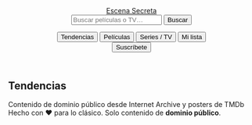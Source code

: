 <!DOCTYPE html>
<html lang="es">
<head>
  <meta charset="UTF-8" />
  <meta name="viewport" content="width=device-width, initial-scale=1" />
  <title>Escena Secreta — Cine Clásico Gratis</title>
  <meta name="description" content="Escena Secreta: cine y TV clásica de dominio público. Gratis y legal.">
  <link rel="stylesheet" href="style.css" />
</head>
<body>
  <div id="loadingBar"></div>

  <header>
    <div class="wrap nav">
      <a class="brand" href="#">
        <span class="logo"></span>
        <span>Escena Secreta</span>
      </a>
      <form id="searchForm" class="search">
        <input id="q" name="q" type="search" placeholder="Buscar películas o TV…" autocomplete="off">
        <button class="btn" type="submit">Buscar</button>
      </form>
      <nav class="tabs">
        <button class="tab" data-tab="trending" aria-selected="true">Tendencias</button>
        <button class="tab" data-tab="movies">Películas</button>
        <button class="tab" data-tab="series">Series / TV</button>
        <button class="tab" data-tab="watchlist">Mi lista</button>
      </nav>
      <div class="cta">
        <button id="openSubscribe" class="btn">Suscríbete</button>
      </div>
    </div>
  </header>

  <main class="wrap">
    <section id="results">
      <div class="section">
        <h2 id="sectionTitle">Tendencias</h2>
        <div class="muted">Contenido de dominio público desde <span class="pill">Internet Archive</span> y posters de TMDb</div>
      </div>
      <div id="grid" class="grid"></div>
      <div id="empty" class="empty" hidden>Sin resultados 🤔</div>
      <div id="sentinel"><div id="sentinelSpinner" class="spinner" hidden></div></div>
    </section>
  </main>

  <footer>
    Hecho con ❤️ para lo clásico. Solo contenido de <strong>dominio público</strong>.
  </footer>

  <dialog id="player">
    <div class="player-head">
      <strong id="playerTitle">Reproductor</strong>
      <div>
        <button class="btn" id="openOnArchive">Abrir en Archive</button>
        <button class="btn" id="closePlayer">Cerrar</button>
      </div>
    </div>
    <div class="player-body">
      <video id="video" controls playsinline></video>
      <p id="playerMetaDesc" class="muted"></p>
    </div>
  </dialog>

  <script src="app.js"></script>
</body>
</html>
